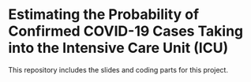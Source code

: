 # Estimating the Probability of Confirmed COVID-19 Cases Taking into the Intensive Care Unit (ICU)
This repository includes the slides and coding parts for this project.
